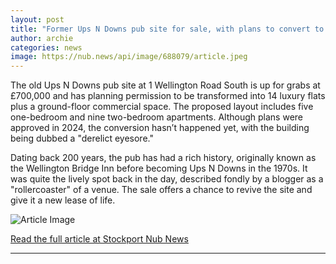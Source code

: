 ```yaml
---
layout: post
title: "Former Ups N Downs pub site for sale, with plans to convert to apartments"
author: archie
categories: news
image: https://nub.news/api/image/688079/article.jpeg
---
```

The old Ups N Downs pub site at 1 Wellington Road South is up for grabs at £700,000 and has planning permission to be transformed into 14 luxury flats plus a ground-floor commercial space. The proposed layout includes five one-bedroom and nine two-bedroom apartments. Although plans were approved in 2024, the conversion hasn’t happened yet, with the building being dubbed a "derelict eyesore." 

Dating back 200 years, the pub has had a rich history, originally known as the Wellington Bridge Inn before becoming Ups N Downs in the 1970s. It was quite the lively spot back in the day, described fondly by a blogger as a "rollercoaster" of a venue. The sale offers a chance to revive the site and give it a new lease of life.

![Article Image](https://nub.news/api/image/688079/article.jpeg)

[Read the full article at Stockport Nub News](https://stockport.nub.news/news/local-news/former-ups-n-downs-pub-site-for-sale-with-plans-to-convert-to-apartments-270775)

---
